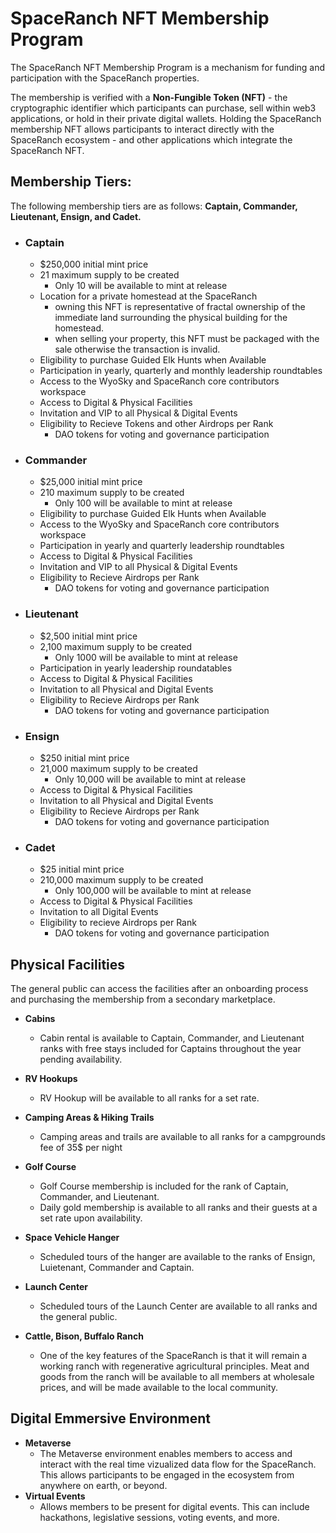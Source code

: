 # SpaceRanch NFT Membership Program

The SpaceRanch NFT Membership Program is a mechanism for funding and participation with the SpaceRanch properties.

The membership is verified with a **Non-Fungible Token (NFT)** - the cryptographic identifier which participants can purchase, sell within web3 applications, or hold in their private digital wallets. Holding the SpaceRanch membership NFT allows participants to interact directly with the SpaceRanch ecosystem - and other applications which integrate the SpaceRanch NFT.



## Membership Tiers:

The following membership tiers are as follows: **Captain, Commander, Lieutenant, Ensign, and Cadet.**



- ### Captain
  - $250,000 initial mint price
  - 21 maximum supply to be created
      - Only 10 will be available to mint at release
  - Location for a private homestead at the SpaceRanch
      - owning this NFT is representative of fractal ownership of the immediate land surrounding the physical building for the homestead.
      - when selling your property, this NFT must be packaged with the sale otherwise the transaction is invalid.
  - Eligibility to purchase Guided Elk Hunts when Available
  - Participation in yearly, quarterly and monthly leadership roundtables  
  - Access to the WyoSky and SpaceRanch core contributors workspace
  - Access to Digital & Physical Facilities
  - Invitation and VIP to all Physical & Digital Events
  - Eligibility to Recieve Tokens and other Airdrops per Rank
      - DAO tokens for voting and governance participation


- ### Commander
  - $25,000 initial mint price
  - 210 maximum supply to be created
    - Only 100 will be available to mint at release
  - Eligibility to purchase Guided Elk Hunts when Available
  - Access to the WyoSky and SpaceRanch core contributors workspace
  - Participation in yearly and quarterly leadership roundtables
  - Access to Digital & Physical Facilities
  - Invitation and VIP to all Physical & Digital Events
  - Eligibility to Recieve Airdrops per Rank
      - DAO tokens for voting and governance participation

- ### Lieutenant
  - $2,500 initial mint price
  - 2,100 maximum supply to be created
      - Only 1000 will be available to mint at release
  - Participation in yearly leadership roundatables
  - Access to Digital & Physical Facilities
  - Invitation to all Physical and Digital Events
  - Eligibility to Recieve Airdrops per Rank
      - DAO tokens for voting and governance participation


- ### Ensign
  - $250 initial mint price
  - 21,000 maximum supply to be created
      - Only 10,000 will be available to mint at release
  - Access to Digital & Physical Facilities
  - Invitation to all Physical and Digital Events
  - Eligibility to Recieve Airdrops per Rank
      - DAO tokens for voting and governance participation


- ### Cadet
  - $25 initial mint price
  - 210,000 maximum supply to be created
      - Only 100,000 will be available to mint at release
  - Access to Digital & Physical Facilities
  - Invitation to all Digital Events
  - Eligibility to recieve Airdrops per Rank
      - DAO tokens for voting and governance participation



## Physical Facilities

The general public can access the facilities after an onboarding process and purchasing the membership from a secondary marketplace.

- **Cabins**
    - Cabin rental is available to Captain, Commander, and Lieutenant ranks with free stays included for Captains throughout the year pending availability.
- **RV Hookups**
    - RV Hookup will be available to all ranks for a set rate.

- **Camping Areas & Hiking Trails**
    - Camping areas and trails are available to all ranks for a campgrounds fee of 35$ per night
- **Golf Course**
    - Golf Course membership is included for the rank of Captain, Commander, and Lieutenant.
    - Daily gold membership is available to all ranks and their guests at a set rate upon availability.
- **Space Vehicle Hanger**
    - Scheduled tours of the hanger are available to the ranks of Ensign, Luietenant, Commander and Captain.

- **Launch Center**
    - Scheduled tours of the Launch Center are available to all ranks and the general public. 

- **Cattle, Bison, Buffalo Ranch**
    - One of the key features of the SpaceRanch is that it will remain a working ranch with regenerative agricultural principles. Meat and goods from the ranch will be available to all members at wholesale prices, and will be made available to the local community.

## Digital Emmersive Environment

- **Metaverse**
    - The Metaverse environment enables members to access and interact with the real time vizualized data flow for the SpaceRanch. This allows participants to be engaged in the ecosystem from anywhere on earth, or beyond.
- **Virtual Events**
    - Allows members to be present for digital events. This can include hackathons, legislative sessions, voting events, and more.



